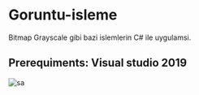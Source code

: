 # Goruntu-isleme
Bitmap Grayscale gibi bazi islemlerin C# ile uygulamsi.

## Prerequiments: Visual studio 2019
![sa](https://user-images.githubusercontent.com/73998098/146680978-b441e744-822b-4c25-a1e8-7d8d9949f23d.PNG)

